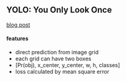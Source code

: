 ## YOLO: You Only Look Once
[blog post](https://silvercity.oopy.io/e8926acf-90af-46d2-82e2-468cdc680fd6)
#### features
- direct prediction from image grid
- each grid can have two boxes
- [Pr(obj), x_center, y_center, w, h, classes]
- loss calculated by mean square error
